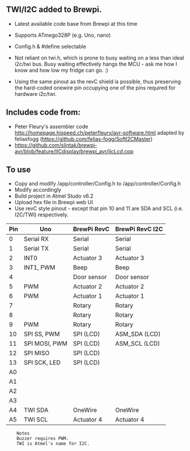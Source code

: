 ## TWI/I2C added to Brewpi. 
 - Latest available code base from Brewpi at this time
 - Supports ATmego328P (e.g. Uno, nano)
 - Config.h & #define selectable
 - Not reliant on twi.h, which is prone to busy waiting on a less than ideal i2c/twi bus. Busy waiting effectively hangs the MCU - ask me how I know and how low my fridge can go. :)
  
- Using the same pinout as the revC shield is possible, thus preserving the hard-coded onewire pin occupying one of the pins required for hardware i2c/twi.

## Includes code from:
 - Peter Fleury's assembler code http://homepage.hispeed.ch/peterfleury/avr-software.html adapted by feliasfogg (https://github.com/felias-fogg/SoftI2CMaster)
 - https://github.com/slintak/brewpi-avr/blob/feature/IICdisplay/brewpi_avr/IicLcd.cpp

## To use
- Copy and modify /app/controller/Config.h to /app/controller/Config.h
- Modify accordingly
- Build project in Atmel Studo v6.2
- Upload hex file in Brewpi web UI
- Use revC style pinout - except that pin 10 and 11 are SDA and SCL (i.e. I2C/TWI) respectively.


Pin | Uno  | BrewPi RevC | BrewPi RevC I2C
--- | ----- | -------- | -----
0|Serial RX | Serial | Serial
1|Serial TX | Serial| Serial
2|INT0 | Actuator 3|Actuator 3
3|INT1, PWM|Beep|Beep
4||  Door sensor| Door sensor
5|PWM | Actuator 2|Actuator 2
6|PWM | Actuator 1  |Actuator 1
7|| Rotary|Rotary
8||   Rotary|Rotary
9| PWM | Rotary | Rotary
10| SPI SS, PWM |SPI (LCD)| ASM_SDA (LCD)	
11| SPI MOSI, PWM |SPI (LCD)| ASM_SCL (LCD)	
12| SPI MISO | SPI (LCD)|
13| SPI SCK, LED | SPI (LCD)|
A0|||			
A1|||			
A2||| 
A3||| 
A4| TWI SDA | OneWire | OneWire
A5| TWI SCL | Actuator 4 | Actuator 4
			
		Notes	
		Buzzer requires PWM.	
		TWI is Atmel's name for I2C.
		
